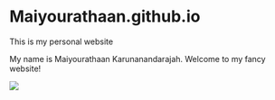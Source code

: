 # Maiyourathaan.github.io
This is my personal website

My name is Maiyourathaan Karunanandarajah. Welcome to my fancy website!

![](https://i.gifer.com/DUOr.gif)

